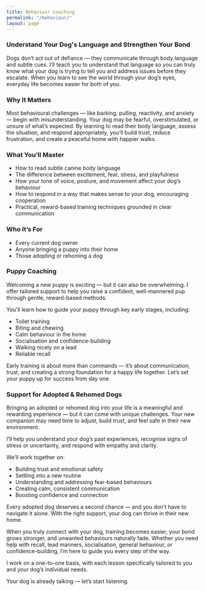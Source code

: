 ```yaml
---
title: Behaviour Coaching
permalink: "/behaviour/"
layout: page
---
```


### Understand Your Dog's Language and Strengthen Your Bond

Dogs don’t act out of defiance — they communicate through body language and subtle cues. I’ll teach you to understand that language so you can truly know what your dog is trying to tell you and address issues before they escalate. When you learn to see the world through your dog’s eyes, everyday life becomes easier for both of you.

### Why It Matters

Most behavioural challenges — like barking, pulling, reactivity, and anxiety — begin with misunderstanding. Your dog may be fearful, overstimulated, or unsure of what’s expected. By learning to read their body language, assess the situation, and respond appropriately, you’ll build trust, reduce frustration, and create a peaceful home with happier walks.

### What You’ll Master

 - How to read subtle canine body language
 - The difference between excitement, fear, stress, and playfulness
 - How your tone of voice, posture, and movement affect your dog’s behaviour
 - How to respond in a way that makes sense to your dog, encouraging cooperation
 - Practical, reward-based training techniques grounded in clear communication

### Who It’s For

 - Every current dog owner
 - Anyone bringing a puppy into their home
 - Those adopting or rehoming a dog

### Puppy Coaching

Welcoming a new puppy is exciting — but it can also be overwhelming. I offer tailored support to help you raise a confident, well-mannered pup through gentle, reward-based methods.

You’ll learn how to guide your puppy through key early stages, including:

 - Toilet training
 - Biting and chewing
 - Calm behaviour in the home
 - Socialisation and confidence-building
 - Walking nicely on a lead
 - Reliable recall


Early training is about more than commands — it’s about communication, trust, and creating a strong foundation for a happy life together. Let’s set your puppy up for success from day one.

### Support for Adopted & Rehomed Dogs

Bringing an adopted or rehomed dog into your life is a meaningful and rewarding experience — but it can come with unique challenges. Your new companion may need time to adjust, build trust, and feel safe in their new environment.

I’ll help you understand your dog’s past experiences, recognise signs of stress or uncertainty, and respond with empathy and clarity.

We’ll work together on:

 - Building trust and emotional safety
 - Settling into a new routine
 - Understanding and addressing fear-based behaviours
 - Creating calm, consistent communication
 - Boosting confidence and connection

Every adopted dog deserves a second chance — and you don’t have to navigate it alone. With the right support, your dog can thrive in their new home.

When you truly connect with your dog, training becomes easier, your bond grows stronger, and unwanted behaviours naturally fade. Whether you need help with recall, lead manners, socialisation, general behaviour, or confidence-building, I’m here to guide you every step of the way.

I work on a one-to-one basis, with each lesson specifically tailored to you and your dog’s individual needs.

Your dog is already talking — let’s start listening. 